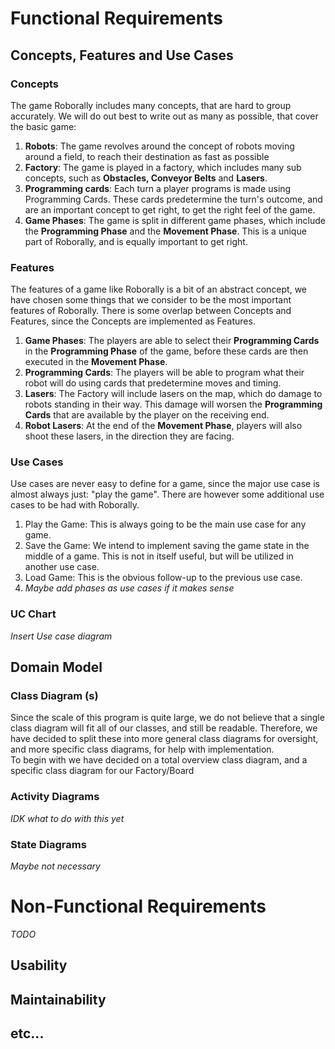 # Functional Requirements
## Concepts, Features and Use Cases
### Concepts
The game Roborally includes many concepts, that are hard to group accurately.
We will do out best to write out as many as possible, that cover the basic game:
<br>
1. __Robots__: The game revolves around the concept of robots moving around a field, to reach their destination as fast as possible
2. __Factory__: The game is played in a factory, which includes many sub concepts, such as __Obstacles, Conveyor Belts__ and __Lasers__.
3. __Programming cards__: Each turn a player programs is made using Programming Cards. These cards predetermine the turn's outcome, and are an important concept to get right, to get the right feel of the game.
4. __Game Phases__: The game is split in different game phases, which include the __Programming Phase__ and the __Movement Phase__. This is a unique part of Roborally, and is equally important to get right.
### Features
The features of a game like Roborally is a bit of an abstract concept, we have chosen some things that we consider to be the most important features of Roborally. There is some overlap between Concepts and Features, since the Concepts are implemented as Features.
1. __Game Phases__: The players are able to select their __Programming Cards__ in the __Programming Phase__ of the game, before these cards are then executed in the __Movement Phase__.
2. __Programming Cards__: The players will be able to program what their robot will do using cards that predetermine moves and timing.
3. __Lasers__: The Factory will include lasers on the map, which do damage to robots standing in their way. This damage will worsen the __Programming Cards__ that are available by the player on the receiving end.
4. __Robot Lasers__: At the end of the __Movement Phase__, players will also shoot these lasers, in the direction they are facing.
### Use Cases
Use cases are never easy to define for a game, since the major use case is almost always just: "play the game". There are however some additional use cases to be had with Roborally.
1. Play the Game: This is always going to be the main use case for any game.
2. Save the Game: We intend to implement saving the game state in the middle of a game. This is not in itself useful, but will be utilized in another use case.
3. Load Game: This is the obvious follow-up to the previous use case.
4. _Maybe add phases as use cases if it makes sense_
### UC Chart
_Insert Use case diagram_
## Domain Model
### Class Diagram (s)
Since the scale of this program is quite large, we do not believe that a single class diagram will fit all of our classes, and still be readable. Therefore, we have decided to split these into more general class diagrams for oversight, and more specific class diagrams, for help with implementation.
<br>
To begin with we have decided on a total overview class diagram, and a specific class diagram for our Factory/Board

### Activity Diagrams
_IDK what to do with this yet_
### State Diagrams
_Maybe not necessary_
# Non-Functional Requirements
_TODO_
## Usability
## Maintainability
## etc...
